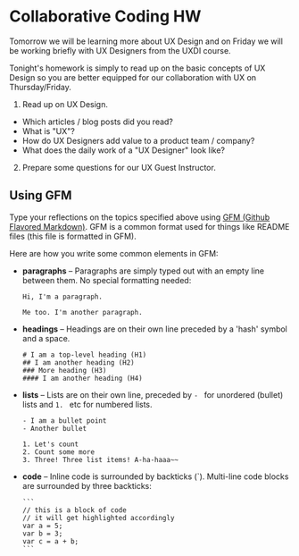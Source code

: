 # Collaborative Coding HW

Tomorrow we will be learning more about UX Design and on Friday we will be working briefly with UX Designers from the UXDI course.

Tonight's homework is simply to read up on the basic concepts of UX Design so you are better equipped for our collaboration with UX on Thursday/Friday.

1. Read up on UX Design.
  - Which articles / blog posts did you read?
  - What is "UX"?
  - How do UX Designers add value to a product team / company?
  - What does the daily work of a "UX Designer" look like?
2. Prepare some questions for our UX Guest Instructor.

## Using GFM

Type your reflections on the topics specified above using [GFM (Github Flavored Markdown)](https://github.github.com/gfm/). GFM is a common format used for things like README files (this file is formatted in GFM).

Here are how you write some common elements in GFM:

- **paragraphs** – Paragraphs are simply typed out with an empty line between them. No special formatting needed:
  ```
  Hi, I'm a paragraph.
  
  Me too. I'm another paragraph.
  ```
- **headings** – Headings are on their own line preceded by a 'hash' symbol and a space.
  ```
  # I am a top-level heading (H1)
  ## I am another heading (H2)
  ### More heading (H3)
  #### I am another heading (H4)
  ```
- **lists** – Lists are on their own line, preceded by `- ` for unordered (bullet) lists and `1. ` etc for numbered lists.
  ```
  - I am a bullet point
  - Another bullet

  1. Let's count
  2. Count some more
  3. Three! Three list items! A-ha-haaa~~
  ```
- **code** – Inline code is surrounded by backticks (\`). Multi-line code blocks are surrounded by three backticks:
  ````
  ```
  // this is a block of code
  // it will get highlighted accordingly
  var a = 5;
  var b = 3;
  var c = a + b;
  ```
  ````
